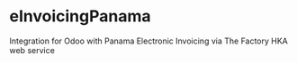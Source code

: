 # eInvoicingPanama
Integration for Odoo with Panama Electronic Invoicing via The Factory HKA web service
